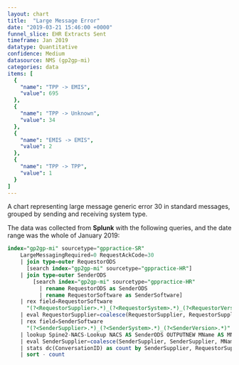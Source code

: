 ```yaml
---
layout: chart
title:  "Large Message Error"
date: "2019-03-21 15:46:00 +0000"
funnel_slice: EHR Extracts Sent
timeframe: Jan 2019
datatype: Quantitative
confidence: Medium
datasource: NMS (gp2gp-mi)
categories: data
items: [
  {
    "name": "TPP -> EMIS",
    "value": 695
  },
  {
    "name": "TPP -> Unknown",
    "value": 34
  },
  {
    "name": "EMIS -> EMIS",
    "value": 2
  },
  {
    "name": "TPP -> TPP",
    "value": 1
  }
]
---
```

A chart representing large message generic error 30 in standard messages, grouped by sending and receiving system type.

The data was collected from **Splunk** with the following queries, and the date range was the whole of January 2019:

```sql
index="gp2gp-mi" sourcetype="gppractice-SR"
    LargeMessagingRequired=0 RequestAckCode=30
    | join type=outer RequestorODS 
      [search index="gp2gp-mi" sourcetype="gppractice-HR"] 
    | join type=outer SenderODS 
        [search index="gp2gp-mi" sourcetype="gppractice-HR" 
          | rename RequestorODS as SenderODS 
          | rename RequestorSoftware as SenderSoftware]
    | rex field=RequestorSoftware 
      "(?<RequestorSupplier>.*)_(?<RequestorSystem>.*)_(?<RequestorVersion>.*)"
    | eval RequestorSupplier=coalesce(RequestorSupplier, RequestorSupplier, "unknown")
    | rex field=SenderSoftware 
      "(?<SenderSupplier>.*)_(?<SenderSystem>.*)_(?<SenderVersion>.*)"
    | lookup Spine2-NACS-Lookup NACS AS SenderODS OUTPUTNEW MName AS MName
    | eval SenderSupplier=coalesce(SenderSupplier, SenderSupplier, MName, MName, "unknown")
    | stats dc(ConversationID) as count by SenderSupplier, RequestorSupplier
    | sort - count
```
